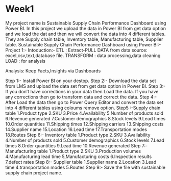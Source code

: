 # Week1
My project name is Sustainable Supply Chain Performance Dashboard using Power BI. In this project we upload the data in Power BI from get data option and we load the dat and then we will convert the data into 4 different tables. They are Supply chain table, Inventory table, Manufacturing table, Supplier table. 
Sustainable Supply Chain Performance Dashboard using Power BI:-
Project 1:-
Intoduction:-
ETL : Extract-PULL DATA from data source: excel,csv,text,database file.
TRANSFORM : data processing,data cleaning
LOAD : for analysis

Analysis: Keep Facts,Insights via Dashboards

Step 1:- Install Power BI on your destop.
Step 2:- Download the data set from LMS and upload the data set from get data option in Power BI.
Step 3:- If you don’t have corrections in your data then Load the data. If you have any corrections then go to transform data and correct the data.
Step 4:- After Load the data then go to Power Query Editor and convert the data set into 4 different tables using coloums remove option.
Step5 :-Supply chain table
1.Product type
2.SKU
3.Price
4.Availability
5.Number of products sold
6.Revenue generated
7.Customer demographics
8.Stock levels
9.Lead times
10.Order quantities
11.Shipping times
12.Shipping carriers
13.Shipping costs
14.Supplier name
15.Location
16.Lead time
17.Transportation modes 
18.Routes
Step 6:- Inventory table
1.Product type
2.SKU
3.Availability
4.Number of products sold
5.Customer demographics
6.Stock levels
7.Lead times
8.Order quantities
9.Lead time
10.Revenue generated
Step 7:-Manufacturing table
1.Product type
2.SKU
3.Production volumes
4.Manufacturing lead time
5,Manufacturing costs
6.Inspection results
7.defect rates
Step 8:- Supplier table
1.Supplier name
2.Location
3.Lead time
4.transportation modes
5.Routes
Step 9:- Save the file with sustainable supply chain project name.
